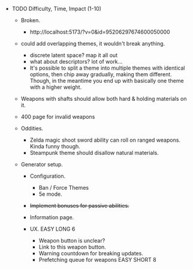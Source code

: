 - TODO                                                  Difficulty, Time, Impact (1-10)

    - Broken.
        - http://localhost:5173/?v=0&id=95206297674600050000

    - could add overlapping themes, it wouldn't break anything.
        - discrete latent space? map it all out
        - what about descriptors? lot of work...
        - It's possible to split a theme into multiple themes 
          with identical options, then chip away gradually, making them different.
          Though, in the meantime you end up with basically one theme with a higher weight.

    - Weapons with shafts should allow both hard & holding materials on it.

    - 400 page for invalid weapons

    - Oddities.
        - Zelda magic shoot sword ability can roll on ranged weapons. Kinda funny though.
        - Steampunk theme should disallow natural materials.

    - Generator setup.
        - Configuration.
            - Ban / Force Themes
            - 5e mode.

        - ~~Implement bonuses for passive abilities.~~

        - Information page.

        - UX.                                           EASY LONG   6
            - Weapon button is unclear?
            - Link to this weapon button.
            - Warning countdown for breaking updates.
            - Prefetching queue for weapons             EASY SHORT  8

        - More themes & abilities.
            - 'pets'                                    EASY LONG   6
        
        - ~~Names / Namelist~~                          EASY LONG   7
        - Descriptions.                                 HARD LONG   4
        - Automated Testing.                            HARD LONG   ~
    - Advanced.
        - Bookmark weapons functionality.               EASY SHORT  3
        - Automated Testing.                            EASY LONG  ~
            - WIP
            - TODO UI test for weapon exists regression

- Done
    - Bugs
        - ~~API blasting~~
            - Main culprit is that it makes a call every time the odds (and other config) change, and this is kind of unavoidable
                - The generate-weapon API should not be parameterised on rarity,
                  instead it should just return a dict of weapons with these parameters, keyed by rarity.
                  And then the UI holds this and just displays the active one.
                - We could also have it only call when you stop adjusting the rarity but the UX on that is worse IMO
            - local caching for weapons
            - sort out the bad performance on providers
    - Basic Functionality
        - ~~Version control for features.~~
            - ~~There should be a piece of state: v or version
            - ~~Every weapon has an associated version.
            - ~~Whenever features are modified, v++
            - ~~There's a stack of deltas that are applied in order up to the current version.
                - ~~add / replace delete
            - ~~At this point, probably replace the UUID setup & just manually assign everything an ID,
              ~~so they can be targeted for replacement / removal later. 
        
            - It'll be best to prioritize this, as the app can't really be used without it.
              And once it's implemented, all the powers will have to be converted over, so the fewer powers the better

        - Generator Setup
            - ~~Color-coded rarities.~~
            - ~~Weapon shape type based damage.~~
            - Configuration
                - ~~Power level.~~
            - ~~Support for conditionally available abilities, beyond themes.~~
                - ~~Personality.~~
                - ~~Active Abilities.~~
                - ~~Passive Abilities.~~
                - ~~Recharge Method.~~
                - ~~Quant for active & passive powers.~~
                - ~~UUID based Quant.~~                         HARD SHORT  4
                - ~~Split languages from passive powers. Current way of doing it is stupid & it's now possible to just have a Language or Misc Power provider.~~
                
        - Sentient demands
            - ", and a charge when one of its demands is fulfilled."
            - 1-in-x to make demands
            - demand generator
    - Advanced.
        - ~~add @vercel/analytics                         EASY SHORT  3~~